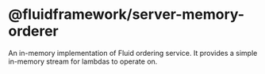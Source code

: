 # @fluidframework/server-memory-orderer

An in-memory implementation of Fluid ordering service. It provides a simple in-memory stream for lambdas to operate on.
